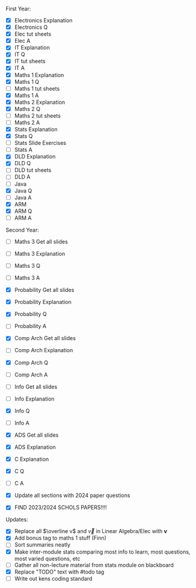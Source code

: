 First Year:
- [x] Electronics Explanation
- [x] Electronics Q
- [x] Elec tut sheets
- [x] Elec A
- [x] IT Explanation
- [x] IT Q
- [x] IT tut sheets
- [x] IT A
- [x] Maths 1 Explanation
- [x] Maths 1 Q
- [ ] Maths 1 tut sheets
- [x] Maths 1 A
- [x] Maths 2 Explanation
- [x] Maths 2 Q
- [ ] Maths 2 tut sheets
- [ ] Maths 2 A
- [x] Stats Explanation
- [x] Stats Q
- [ ] Stats Slide Exercises
- [ ] Stats A
- [x] DLD Explanation
- [x] DLD Q
- [ ] DLD tut sheets
- [ ] DLD A
- [ ] Java 
- [x] Java Q
- [ ] Java A
- [x] ARM
- [x] ARM Q
- [ ] ARM A

Second Year:
- [ ] Maths 3 Get all slides
- [ ] Maths 3 Explanation
- [ ] Maths 3 Q
- [ ] Maths 3 A
- [x] Probability Get all slides
- [x] Probability Explanation
- [x] Probability Q
- [ ] Probability A
- [x] Comp Arch Get all slides
- [ ] Comp Arch Explanation
- [x] Comp Arch Q
- [ ] Comp Arch A
- [ ] Info Get all slides
- [ ] Info Explanation
- [x] Info Q
- [ ] Info A
- [x] ADS Get all slides
- [x] ADS Explanation
- [x] C Explanation
- [x] C Q
- [ ] C A

- [x] Update all sections with 2024 paper questions
- [x] FIND 2023/2024 SCHOLS PAPERS!!!!

Updates:
- [x] Replace all $\overline v$ and $\overrightarrow v$ in Linear Algebra/Elec with $\mathbf v$
- [x] Add bonus tag to maths 1 stuff (Finn)
- [ ] Sort summaries neatly
- [x] Make inter-module stats comparing most info to learn, most questions, most varied questions, etc
- [ ] Gather all non-lecture material from stats module on blackboard
- [x] Replace "TODO" text with #todo tag
- [ ] Write out kens coding standard